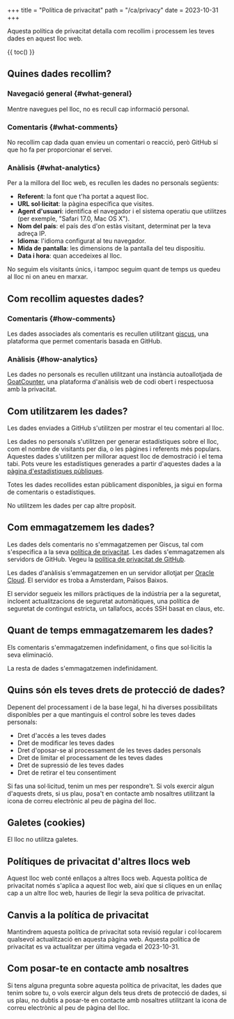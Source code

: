 +++
title = "Política de privacitat"
path = "/ca/privacy"
date = 2023-10-31
+++

Aquesta política de privacitat detalla com recollim i processem les teves dades en aquest lloc web.

{{ toc() }}

## Quines dades recollim?

### Navegació general {#what-general}

Mentre navegues pel lloc, no es recull cap informació personal.

### Comentaris {#what-comments}

No recollim cap dada quan envieu un comentari o reacció, però GitHub sí que ho fa per proporcionar el servei.

### Anàlisis {#what-analytics}

Per a la millora del lloc web, es recullen les dades no personals següents:

- **Referent**: la font que t'ha portat a aquest lloc.
- **URL sol·licitat**: la pàgina específica que visites.
- **Agent d'usuari**: identifica el navegador i el sistema operatiu que utilitzes (per exemple, "Safari 17.0, Mac OS X").
- **Nom del país**: el país des d'on estàs visitant, determinat per la teva adreça IP.
- **Idioma**: l'idioma configurat al teu navegador.
- **Mida de pantalla**: les dimensions de la pantalla del teu dispositiu.
- **Data i hora**: quan accedeixes al lloc.

No seguim els visitants únics, i tampoc seguim quant de temps us quedeu al lloc ni on aneu en marxar.

## Com recollim aquestes dades?

### Comentaris {#how-comments}

Les dades associades als comentaris es recullen utilitzant [giscus](https://giscus.app/), una plataforma que permet comentaris basada en GitHub.

### Anàlisis {#how-analytics}

Les dades no personals es recullen utilitzant una instància autoallotjada de [GoatCounter](https://www.goatcounter.com/), una plataforma d'anàlisis web de codi obert i respectuosa amb la privacitat.

## Com utilitzarem les dades?

Les dades enviades a GitHub s'utilitzen per mostrar el teu comentari al lloc.

Les dades no personals s'utilitzen per generar estadístiques sobre el lloc, com el nombre de visitants per dia, o les pàgines i referents més populars. Aquestes dades s'utilitzen per millorar aquest lloc de demostració i el tema tabi. Pots veure les estadístiques generades a partir d'aquestes dades a la [pàgina d'estadístiques públiques](https://tabi-stats.osc.garden/).

Totes les dades recollides estan públicament disponibles, ja sigui en forma de comentaris o estadístiques.

No utilitzem les dades per cap altre propòsit.

## Com emmagatzemem les dades?

Les dades dels comentaris no s'emmagatzemen per Giscus, tal com s'especifica a la seva [política de privacitat](https://github.com/giscus/giscus/blob/main/PRIVACY-POLICY.md#what-data-do-we-collect). Les dades s'emmagatzemen als servidors de GitHub. Vegeu la [política de privacitat de GitHub](https://docs.github.com/en/site-policy/privacy-policies/github-privacy-statement).

Les dades d'anàlisis s'emmagatzemen en un servidor allotjat per [Oracle Cloud](https://cloud.oracle.com/). El servidor es troba a Àmsterdam, Països Baixos.

El servidor segueix les millors pràctiques de la indústria per a la seguretat, incloent actualitzacions de seguretat automàtiques, una política de seguretat de contingut estricta, un tallafocs, accés SSH basat en claus, etc.

## Quant de temps emmagatzemarem les dades?

Els comentaris s'emmagatzemen indefinidament, o fins que sol·licitis la seva eliminació.

La resta de dades s'emmagatzemen indefinidament.

## Quins són els teves drets de protecció de dades?

Depenent del processament i de la base legal, hi ha diverses possibilitats disponibles per a que mantinguis el control sobre les teves dades personals:

- Dret d'accés a les teves dades
- Dret de modificar les teves dades
- Dret d'oposar-se al processament de les teves dades personals
- Dret de limitar el processament de les teves dades
- Dret de supressió de les teves dades
- Dret de retirar el teu consentiment

Si fas una sol·licitud, tenim un mes per respondre't. Si vols exercir algun d'aquests drets, si us plau, posa't en contacte amb nosaltres utilitzant la icona de correu electrònic al peu de pàgina del lloc.

## Galetes (cookies)

El lloc no utilitza galetes.

## Polítiques de privacitat d'altres llocs web

Aquest lloc web conté enllaços a altres llocs web. Aquesta política de privacitat només s'aplica a aquest lloc web, així que si cliques en un enllaç cap a un altre lloc web, hauries de llegir la seva política de privacitat.

## Canvis a la política de privacitat

Mantindrem aquesta política de privacitat sota revisió regular i col·locarem qualsevol actualització en aquesta pàgina web. Aquesta política de privacitat es va actualitzar per última vegada el 2023-10-31.

## Com posar-te en contacte amb nosaltres

Si tens alguna pregunta sobre aquesta política de privacitat, les dades que tenim sobre tu, o vols exercir algun dels teus drets de protecció de dades, si us plau, no dubtis a posar-te en contacte amb nosaltres utilitzant la icona de correu electrònic al peu de pàgina del lloc.
